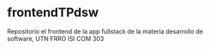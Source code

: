 # frontendTPdsw
Repositorio el frontend de la app fullstack de la materia desarrollo de software, UTN FRRO ISI COM 303
